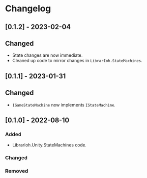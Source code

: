 # Changelog

## [0.1.2] - 2023-02-04

## Changed

- State changes are now immediate.
- Cleaned up code to mirror changes in `LibrarIoh.StateMachines`.

## [0.1.1] - 2023-01-31

## Changed

- `IGameStateMachine` now implements `IStateMachine`.

## [0.1.0] - 2022-08-10

### Added

- LibrarIoh.Unity.StateMachines code.

### Changed

### Removed
